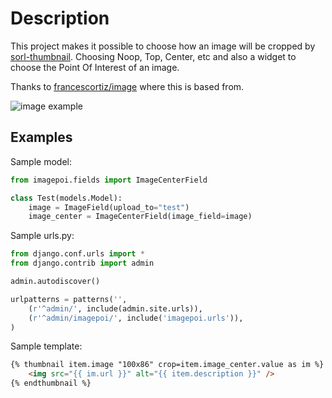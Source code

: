 Description
===========

This project makes it possible to choose how an image will be cropped by [sorl-thumbnail](https://github.com/mariocesar/sorl-thumbnail). Choosing Noop, Top, Center, etc and also a widget to choose the Point Of Interest of an image.

Thanks to [francescortiz/image](https://github.com/francescortiz/image) where this is based from.


![image example](https://www.dropbox.com/s/0mf047cgguns5h2/Screenshot%202014-06-15%2012.58.34.png)


## Examples

Sample model:

```python
from imagepoi.fields import ImageCenterField

class Test(models.Model):
    image = ImageField(upload_to="test")
    image_center = ImageCenterField(image_field=image)
```

Sample urls.py:

```python
from django.conf.urls import *
from django.contrib import admin

admin.autodiscover()

urlpatterns = patterns('',
    (r'^admin/', include(admin.site.urls)),
    (r'^admin/imagepoi/', include('imagepoi.urls')),
)
```

Sample template:

```html
{% thumbnail item.image "100x86" crop=item.image_center.value as im %}
    <img src="{{ im.url }}" alt="{{ item.description }}" />
{% endthumbnail %}
```
